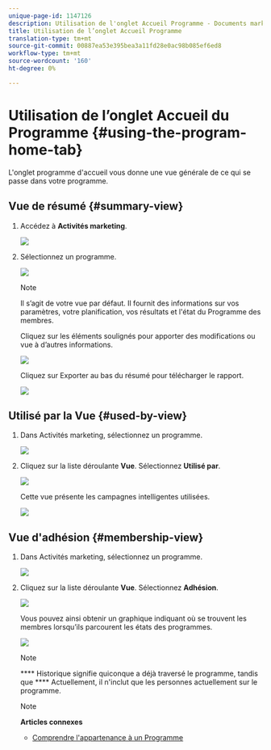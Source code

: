 ```yaml
---
unique-page-id: 1147126
description: Utilisation de l'onglet Accueil Programme - Documents marketing - Documentation du produit
title: Utilisation de l’onglet Accueil Programme
translation-type: tm+mt
source-git-commit: 00887ea53e395bea3a11fd28e0ac98b085ef6ed8
workflow-type: tm+mt
source-wordcount: '160'
ht-degree: 0%

---
```



# Utilisation de l’onglet Accueil du Programme {#using-the-program-home-tab}

L&#39;onglet programme d&#39;accueil vous donne une vue générale de ce qui se passe dans votre programme.

## Vue de résumé {#summary-view}

1. Accédez à **Activités marketing**.

   ![](assets/login-marketing-activities-1.png)

1. Sélectionnez un programme.

   ![](assets/image2014-9-18-17-3a1-3a55.png)

   >[!NOTE]
   >
   >Il s’agit de votre vue par défaut. Il fournit des informations sur vos paramètres, votre planification, vos résultats et l&#39;état du Programme des membres.

   Cliquez sur les éléments soulignés pour apporter des modifications ou vue à d’autres informations.

   ![](assets/image2014-9-18-17-3a2-3a53.png)

   Cliquez sur Exporter au bas du résumé pour télécharger le rapport.

   ![](assets/image2014-9-18-17-3a3-3a47.png)

## Utilisé par la Vue {#used-by-view}

1. Dans Activités marketing, sélectionnez un programme.

   ![](assets/image2014-9-18-17-3a4-3a24.png)

1. Cliquez sur la liste déroulante **Vue**. Sélectionnez **Utilisé par**.

   ![](assets/image2014-9-18-17-3a5-3a2.png)

   Cette vue présente les campagnes intelligentes utilisées.

   ![](assets/image2014-9-18-17-3a6-3a4.png)

## Vue d&#39;adhésion {#membership-view}

1. Dans Activités marketing, sélectionnez un programme.

   ![](assets/image2014-9-18-17-3a7-3a25.png)

1. Cliquez sur la liste déroulante **Vue**. Sélectionnez **Adhésion**.

   ![](assets/image2014-9-18-17-3a7-3a49.png)

   Vous pouvez ainsi obtenir un graphique indiquant où se trouvent les membres lorsqu’ils parcourent les états des programmes.

   ![](assets/image2014-9-18-17-3a8-3a1.png)

   >[!NOTE]
   >
   >**** Historique signifie quiconque a déjà traversé le programme, tandis que  **** Actuellement, il n&#39;inclut que les personnes actuellement sur le programme.

   >[!NOTE]
   >
   >**Articles connexes**
   >
   >    
   >    
   >    * [Comprendre l&#39;appartenance à un Programme](understanding-program-membership.md)


